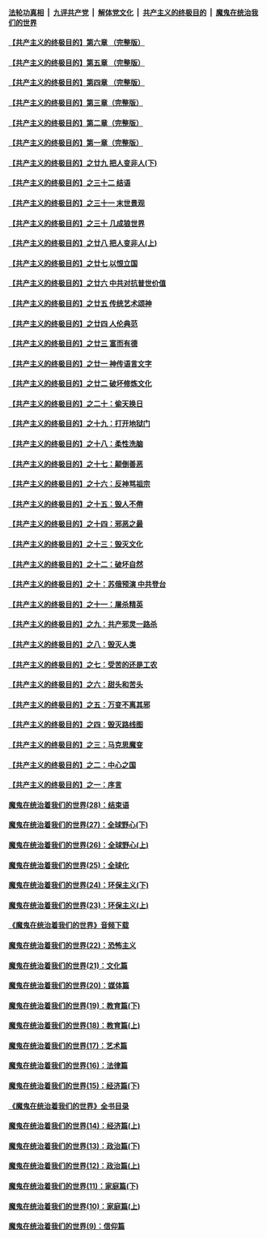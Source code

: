 ####  [法轮功真相](../../../../basic/blob/master/README.md?t=12212326) &nbsp;|&nbsp; [九评共产党](../../../../9ping.md/blob/master/README.md?t=12212326) &nbsp;|&nbsp; [解体党文化](../../../../jtdwh.md/blob/master/README.md?t=12212326)  &nbsp;|&nbsp; [共产主义的终极目的](../../../../gczydzjmd.md/blob/master/README.md?t=12212326) &nbsp;|&nbsp; [魔鬼在统治我们的世界](../../../../mgztzwmdsj.md/blob/master/README.md?t=12212326) 

#### [【共产主义的终极目的】第六章 （完整版）](../pages/nsc422/n11428913.md?t=12212326) 

#### [【共产主义的终极目的】第五章 （完整版）](../pages/nsc422/n11428912.md?t=12212326) 

#### [【共产主义的终极目的】第四章 （完整版）](../pages/nsc422/n11428907.md?t=12212326) 

#### [【共产主义的终极目的】第三章（完整版）](../pages/nsc422/n11428848.md?t=12212326) 

#### [【共产主义的终极目的】第二章（完整版）](../pages/nsc422/n11428831.md?t=12212326) 

#### [【共产主义的终极目的】第一章（完整版）](../pages/nsc422/n11417651.md?t=12212326) 

#### [【共产主义的终极目的】之廿九 把人变非人(下)](../pages/nsc422/n11344140.md?t=12212326) 

#### [【共产主义的终极目的】之三十二 结语](../pages/nsc422/n11360535.md?t=12212326) 

#### [【共产主义的终极目的】之三十一 末世景观](../pages/nsc422/n11351129.md?t=12212326) 

#### [【共产主义的终极目的】之三十 几成狼世界](../pages/nsc422/n11348280.md?t=12212326) 

#### [【共产主义的终极目的】之廿八 把人变非人(上)](../pages/nsc422/n11340492.md?t=12212326) 

#### [【共产主义的终极目的】之廿七 以恨立国](../pages/nsc422/n11336944.md?t=12212326) 

#### [【共产主义的终极目的】之廿六 中共对抗普世价值](../pages/nsc422/n11324785.md?t=12212326) 

#### [【共产主义的终极目的】之廿五 传统艺术颂神](../pages/nsc422/n11296396.md?t=12212326) 

#### [【共产主义的终极目的】之廿四 人伦典范](../pages/nsc422/n11296397.md?t=12212326) 

#### [【共产主义的终极目的】之廿三 富而有德](../pages/nsc422/n11283598.md?t=12212326) 

#### [【共产主义的终极目的】之廿一 神传语言文字](../pages/nsc422/n11263265.md?t=12212326) 

#### [【共产主义的终极目的】之廿二 破坏修炼文化](../pages/nsc422/n11245728.md?t=12212326) 

#### [【共产主义的终极目的】之二十：偷天换日](../pages/nsc422/n11238846.md?t=12212326) 

#### [【共产主义的终极目的】之十九：打开地狱门](../pages/nsc422/n11206376.md?t=12212326) 

#### [【共产主义的终极目的】之十八：柔性洗脑](../pages/nsc422/n11199994.md?t=12212326) 

#### [【共产主义的终极目的】之十七：颠倒善恶](../pages/nsc422/n11179782.md?t=12212326) 

#### [【共产主义的终极目的】之十六：反神骂祖宗](../pages/nsc422/n11166798.md?t=12212326) 

#### [【共产主义的终极目的】之十五：毁人不倦](../pages/nsc422/n11166792.md?t=12212326) 

#### [【共产主义的终极目的】之十四：邪恶之最](../pages/nsc422/n11150249.md?t=12212326) 

#### [【共产主义的终极目的】之十三：毁灭文化](../pages/nsc422/n11135227.md?t=12212326) 

#### [【共产主义的终极目的】之十二：破坏自然](../pages/nsc422/n11135214.md?t=12212326) 

#### [【共产主义的终极目的】之十：苏俄预演 中共登台](../pages/nsc422/n11118424.md?t=12212326) 

#### [【共产主义的终极目的】之十一：屠杀精英](../pages/nsc422/n11118442.md?t=12212326) 

#### [【共产主义的终极目的】之九：共产邪灵一路杀](../pages/nsc422/n11114139.md?t=12212326) 

#### [【共产主义的终极目的】之八：毁灭人类](../pages/nsc422/n11108503.md?t=12212326) 

#### [【共产主义的终极目的】之七：受苦的还是工农](../pages/nsc422/n11101809.md?t=12212326) 

#### [【共产主义的终极目的】之六：甜头和苦头](../pages/nsc422/n11096971.md?t=12212326) 

#### [【共产主义的终极目的】之五：万变不离其邪](../pages/nsc422/n11091285.md?t=12212326) 

#### [【共产主义的终极目的】之四：毁灭路线图](../pages/nsc422/n11086284.md?t=12212326) 

#### [【共产主义的终极目的】之三：马克思魔变](../pages/nsc422/n11061941.md?t=12212326) 

#### [【共产主义的终极目的】之二：中心之国](../pages/nsc422/n11047728.md?t=12212326) 

#### [【共产主义的终极目的】之一：序言](../pages/nsc422/n11086077.md?t=12212326) 

#### [魔鬼在统治着我们的世界(28)：结束语](../pages/nsc422/n10936246.md?t=12212326) 

#### [魔鬼在统治着我们的世界(27)：全球野心(下)](../pages/nsc422/n10928319.md?t=12212326) 

#### [魔鬼在统治着我们的世界(26)：全球野心(上)](../pages/nsc422/n10900318.md?t=12212326) 

#### [魔鬼在统治着我们的世界(25)：全球化](../pages/nsc422/n10788205.md?t=12212326) 

#### [魔鬼在统治着我们的世界(24)：环保主义(下)](../pages/nsc422/n10695307.md?t=12212326) 

#### [魔鬼在统治着我们的世界(23)：环保主义(上)](../pages/nsc422/n10688613.md?t=12212326) 

#### [《魔鬼在统治着我们的世界》音频下载](../pages/nsc422/n10635553.md?t=12212326) 

#### [魔鬼在统治着我们的世界(22)：恐怖主义](../pages/nsc422/n10614727.md?t=12212326) 

#### [魔鬼在统治着我们的世界(21)：文化篇](../pages/nsc422/n10597706.md?t=12212326) 

#### [魔鬼在统治着我们的世界(20)：媒体篇](../pages/nsc422/n10586579.md?t=12212326) 

#### [魔鬼在统治着我们的世界(19)：教育篇(下)](../pages/nsc422/n10564808.md?t=12212326) 

#### [魔鬼在统治着我们的世界(18)：教育篇(上)](../pages/nsc422/n10526970.md?t=12212326) 

#### [魔鬼在统治着我们的世界(17)：艺术篇](../pages/nsc422/n10499093.md?t=12212326) 

#### [魔鬼在统治着我们的世界(16)：法律篇](../pages/nsc422/n10485969.md?t=12212326) 

#### [魔鬼在统治着我们的世界(15)：经济篇(下)](../pages/nsc422/n10469975.md?t=12212326) 

#### [《魔鬼在统治着我们的世界》全书目录](../pages/nsc422/n10464261.md?t=12212326) 

#### [魔鬼在统治着我们的世界(14)：经济篇(上)](../pages/nsc422/n10457370.md?t=12212326) 

#### [魔鬼在统治着我们的世界(13)：政治篇(下)](../pages/nsc422/n10448270.md?t=12212326) 

#### [魔鬼在统治着我们的世界(12)：政治篇(上)](../pages/nsc422/n10444576.md?t=12212326) 

#### [魔鬼在统治着我们的世界(11)：家庭篇(下)](../pages/nsc422/n10440961.md?t=12212326) 

#### [魔鬼在统治着我们的世界(10)：家庭篇(上)](../pages/nsc422/n10435448.md?t=12212326) 

#### [魔鬼在统治着我们的世界(9)：信仰篇](../pages/nsc422/n10432159.md?t=12212326) 

